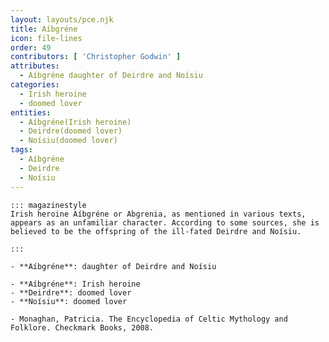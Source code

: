 ```yaml
---
layout: layouts/pce.njk
title: Aíbgréne
icon: file-lines
order: 49
contributors: [ 'Christopher Godwin' ]
attributes:
  - Aíbgréne daughter of Deirdre and Noísiu
categories:
  - Irish heroine
  - doomed lover
entities:
  - Aíbgréne(Irish heroine)
  - Deirdre(doomed lover)
  - Noísiu(doomed lover)
tags:
  - Aíbgréne
  - Deirdre
  - Noísiu
---
```

``` tab [group1:Info]
::: magazinestyle
Irish heroine Aíbgréne or Abgrenia, as mentioned in various texts, appears as an unfamiliar character. According to some sources, she is believed to be the offspring of the ill-fated Deirdre and Noísiu.

:::
```
``` tab [group1:Attributes]
- **Aíbgréne**: daughter of Deirdre and Noísiu
```
``` tab [group1:Entities]
- **Aíbgréne**: Irish heroine
- **Deirdre**: doomed lover
- **Noísiu**: doomed lover
```
``` tab [group1:Sources]
- Monaghan, Patricia. The Encyclopedia of Celtic Mythology and Folklore. Checkmark Books, 2008.
```
